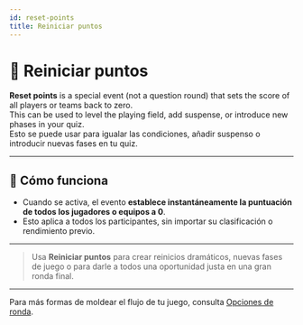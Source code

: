 ```yaml
---
id: reset-points
title: Reiniciar puntos
---
```


# 🔄 Reiniciar puntos

**Reset points** is a special event (not a question round) that sets the score of all players or teams back to zero.\
This can be used to level the playing field, add suspense, or introduce new phases in your quiz.\
Esto se puede usar para igualar las condiciones, añadir suspenso o introducir nuevas fases en tu quiz.

---

## 📝 Cómo funciona

- Cuando se activa, el evento **establece instantáneamente la puntuación de todos los jugadores o equipos a 0**.
- Esto aplica a todos los participantes, sin importar su clasificación o rendimiento previo.

---

> Usa **Reiniciar puntos** para crear reinicios dramáticos, nuevas fases de juego o para darle a todos una oportunidad justa en una gran ronda final.

---

Para más formas de moldear el flujo de tu juego, consulta [Opciones de ronda](../editor/008-round-options.md).
